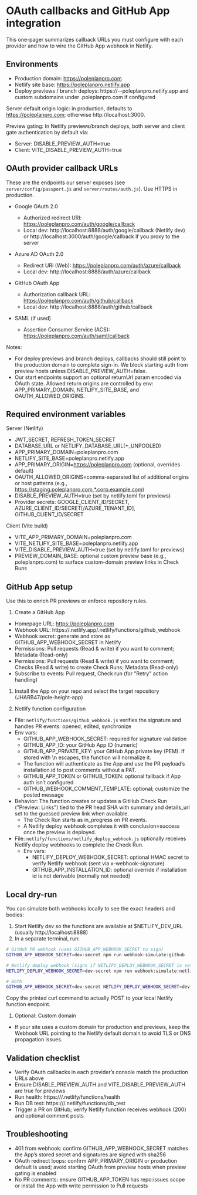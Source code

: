 # OAuth callbacks and GitHub App integration

This one-pager summarizes callback URLs you must configure with each provider and how to wire the GitHub App webhook in Netlify.

## Environments

- Production domain: https://poleplanpro.com
- Netlify site base: https://poleplanpro.netlify.app
- Deploy previews / branch deploys: https://<branch>--poleplanpro.netlify.app and custom subdomains under .poleplanpro.com if configured

Server default origin logic: in production, defaults to https://poleplanpro.com; otherwise http://localhost:3000.

Preview gating: In Netlify previews/branch deploys, both server and client gate authentication by default via:

- Server: DISABLE_PREVIEW_AUTH=true
- Client: VITE_DISABLE_PREVIEW_AUTH=true

## OAuth provider callback URLs
These are the endpoints our server exposes (see `server/config/passport.js` and `server/routes/auth.js`). Use HTTPS in production.

- Google OAuth 2.0
  - Authorized redirect URI: https://poleplanpro.com/auth/google/callback
  - Local dev: http://localhost:8888/auth/google/callback (Netlify dev) or http://localhost:3000/auth/google/callback if you proxy to the server

- Azure AD OAuth 2.0
  - Redirect URI (Web): https://poleplanpro.com/auth/azure/callback
  - Local dev: http://localhost:8888/auth/azure/callback

- GitHub OAuth App
  - Authorization callback URL: https://poleplanpro.com/auth/github/callback
  - Local dev: http://localhost:8888/auth/github/callback

- SAML (if used)
  - Assertion Consumer Service (ACS): https://poleplanpro.com/auth/saml/callback

Notes:

- For deploy previews and branch deploys, callbacks should still point to the production domain to complete sign-in. We block starting auth from preview hosts unless DISABLE_PREVIEW_AUTH=false.
- Our start endpoints support an optional returnUrl param encoded via OAuth state. Allowed return origins are controlled by env: APP_PRIMARY_DOMAIN, NETLIFY_SITE_BASE, and OAUTH_ALLOWED_ORIGINS.

## Required environment variables
Server (Netlify)

- JWT_SECRET, REFRESH_TOKEN_SECRET
- DATABASE_URL or NETLIFY_DATABASE_URL(+_UNPOOLED)
- APP_PRIMARY_DOMAIN=poleplanpro.com
- NETLIFY_SITE_BASE=poleplanpro.netlify.app
- APP_PRIMARY_ORIGIN=https://poleplanpro.com (optional, overrides default)
- OAUTH_ALLOWED_ORIGINS=comma-separated list of additional origins or host patterns (e.g., https://staging.poleplanpro.com,*.corp.example.com)
- DISABLE_PREVIEW_AUTH=true (set by netlify.toml for previews)
- Provider secrets: GOOGLE_CLIENT_ID/SECRET, AZURE_CLIENT_ID/SECRET[/AZURE_TENANT_ID], GITHUB_CLIENT_ID/SECRET

Client (Vite build)

- VITE_APP_PRIMARY_DOMAIN=poleplanpro.com
- VITE_NETLIFY_SITE_BASE=poleplanpro.netlify.app
- VITE_DISABLE_PREVIEW_AUTH=true (set by netlify.toml for previews)
- PREVIEW_DOMAIN_BASE: optional custom preview base (e.g., poleplanpro.com) to surface custom-domain preview links in Check Runs

## GitHub App setup
Use this to enrich PR previews or enforce repository rules.

1. Create a GitHub App

- Homepage URL: https://poleplanpro.com
- Webhook URL: https://<your-netlify-site>.netlify.app/.netlify/functions/github_webhook
- Webhook secret: generate and store as GITHUB_APP_WEBHOOK_SECRET in Netlify
- Permissions: Pull requests (Read & write) if you want to comment; Metadata (Read-only)
- Permissions: Pull requests (Read & write) if you want to comment; Checks (Read & write) to create Check Runs; Metadata (Read-only)
- Subscribe to events: Pull request, Check run (for "Retry" action handling)

1. Install the App on your repo and select the target repository (JHARB47/pole-height-app)

1. Netlify function configuration

- File: `netlify/functions/github_webhook.js` verifies the signature and handles PR events: opened, edited, synchronize
- Env vars:
  - GITHUB_APP_WEBHOOK_SECRET: required for signature validation
  - GITHUB_APP_ID: your GitHub App ID (numeric)
  - GITHUB_APP_PRIVATE_KEY: your GitHub App private key (PEM). If stored with \n escapes, the function will normalize it.
  - The function will authenticate as the App and use the PR payload’s installation.id to post comments without a PAT.
  - GITHUB_APP_TOKEN or GITHUB_TOKEN: optional fallback if App auth isn’t configured
  - GITHUB_WEBHOOK_COMMENT_TEMPLATE: optional; customize the posted message
- Behavior: The function creates or updates a GitHub Check Run ("Preview: Links") tied to the PR head SHA with summary and details_url set to the guessed preview link when available.
  - The Check Run starts as in_progress on PR events.
  - A Netlify deploy webhook completes it with conclusion=success once the preview is deployed.
- File: `netlify/functions/netlify_deploy_webhook.js` optionally receives Netlify deploy webhooks to complete the Check Run.
  - Env vars:
    - NETLIFY_DEPLOY_WEBHOOK_SECRET: optional HMAC secret to verify Netlify webhook (sent via x-webhook-signature)
    - GITHUB_APP_INSTALLATION_ID: optional override if installation id is not derivable (normally not needed)

## Local dry-run

You can simulate both webhooks locally to see the exact headers and bodies:

1. Start Netlify dev so the functions are available at $NETLIFY_DEV_URL (usually http://localhost:8888)
2. In a separate terminal, run:

```bash
# GitHub PR webhook (uses GITHUB_APP_WEBHOOK_SECRET to sign)
GITHUB_APP_WEBHOOK_SECRET=dev-secret npm run webhook:simulate:github

# Netlify deploy webhook (signs if NETLIFY_DEPLOY_WEBHOOK_SECRET is set)
NETLIFY_DEPLOY_WEBHOOK_SECRET=dev-secret npm run webhook:simulate:netlify

# Both
GITHUB_APP_WEBHOOK_SECRET=dev-secret NETLIFY_DEPLOY_WEBHOOK_SECRET=dev-secret npm run webhook:simulate:both
```

Copy the printed curl command to actually POST to your local Netlify function endpoint.

1. Optional: Custom domain

- If your site uses a custom domain for production and previews, keep the Webhook URL pointing to the Netlify default domain to avoid TLS or DNS propagation issues.

## Validation checklist

- Verify OAuth callbacks in each provider’s console match the production URLs above
- Ensure DISABLE_PREVIEW_AUTH and VITE_DISABLE_PREVIEW_AUTH are true for previews
- Run health: https://<site>/.netlify/functions/health
- Run DB test: https://<site>/.netlify/functions/db_test
- Trigger a PR on GitHub; verify Netlify function receives webhook (200) and optional comment posts

## Troubleshooting

- 401 from webhook: confirm GITHUB_APP_WEBHOOK_SECRET matches the App’s stored secret and signatures are signed with sha256
- OAuth redirect loops: confirm APP_PRIMARY_ORIGIN or production default is used; avoid starting OAuth from preview hosts when preview gating is enabled
- No PR comments: ensure GITHUB_APP_TOKEN has repo:issues scope or install the App with write permission to Pull requests
